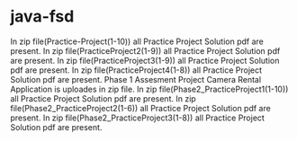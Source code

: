 # java-fsd
In zip file(Practice-Project(1-10)) all  Practice Project Solution pdf are present.
In zip file(PracticeProject2(1-9)) all  Practice Project Solution pdf are present.
In zip file(PracticeProject3(1-9)) all  Practice Project Solution pdf are present.
In zip file(PracticeProject4(1-8)) all  Practice Project Solution pdf are present.
Phase 1 Assesment Project Camera Rental Application is uploades in zip file.
In zip file(Phase2_PracticeProject1(1-10)) all  Practice Project Solution pdf are present.
In zip file(Phase2_PracticeProject2(1-6)) all  Practice Project Solution pdf are present.
In zip file(Phase2_PracticeProject3(1-8)) all  Practice Project Solution pdf are present.
